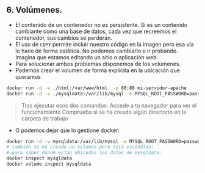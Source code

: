 ## **6. Volúmenes.**

- El contenido de un contenedor no es persistente. Si es un contenido cambiante como una base de datos, cada vez que recreemos el contenedor, sus cambios se perderán.
- El uso de `COPY` permite incluir nuestro código en la imagen pero esa vía lo hace de forma estática. No podemos cambiarlo e ir probando. Imagina que estamos editando un sitio o aplicación web.
- Para solucionar ambos problemas disponemos de los volúmenes.
- Podemos crear el volumen de forma explícita en la ubicación que queramos

```bash
docker run -d -v ./html:/var/www/html  -p 80:80 mi-servidor-apache
docker run -d -v ./mysqldata:/var/lib/mysql -e MYSQL_ROOT_PASSWORD=password mysql
```
> Tras ejecutar esos dos comandos:
> Accede a tu navegador para ver el funcionamiento
> Comprueba si se ha creado algún directorio en la carpeta de trabajo

- O podemos dejar que lo gestione docker:

```bash
docker run -d -v mysqldata:/var/lib/mysql -e MYSQL_ROOT_PASSWORD=password mysql
# también se ha creado un volumen pero está escondido:
# para saber dónde están ubicados los datos de mysqldata:
docker inspect mysqldata
docker volume inspect mysqldata
```
